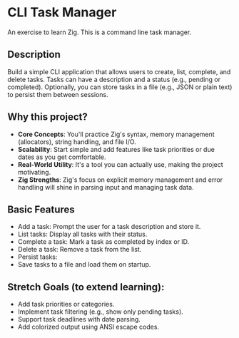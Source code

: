 # CLI Task Manager

An exercise to learn Zig. This is a command line task manager.

## Description

Build a simple CLI application that allows users to create, list, complete, and delete tasks. Tasks can
have a description and a status (e.g., pending or completed). Optionally, you can store tasks in a file (e.g., JSON or
plain text) to persist them between sessions.

## Why this project?

- **Core Concepts**: You'll practice Zig's syntax, memory management (allocators), string handling, and file I/O.
- **Scalability**: Start simple and add features like task priorities or due dates as you get comfortable.
- **Real-World Utility**: It's a tool you can actually use, making the project motivating.
- **Zig Strengths**: Zig's focus on explicit memory management and error handling will shine in parsing input and managing task data.

## Basic Features

- Add a task: Prompt the user for a task description and store it.
- List tasks: Display all tasks with their status.
- Complete a task: Mark a task as completed by index or ID.
- Delete a task: Remove a task from the list.
- Persist tasks:
- Save tasks to a file and load them on startup.

## Stretch Goals (to extend learning):

- Add task priorities or categories.
- Implement task filtering (e.g., show only pending tasks).
- Support task deadlines with date parsing.
- Add colorized output using ANSI escape codes.
